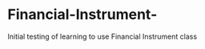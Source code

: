 Financial-Instrument-
=====================

Initial testing of learning to use Financial Instrument class
